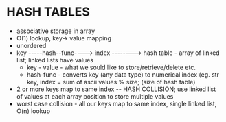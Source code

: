 # HASH TABLES

- associative storage in array
- O(1) lookup, key-> value mapping
- unordered
- key -----hash--func----> index --------> hash table - array of linked list; linked lists have values
  - key - value - what we sould like to store/retrieve/delete etc.
  - hash-func - converts key (any data type) to numerical index (eg. str key, index = sum of ascii values % size; (size of hash table)
- 2 or more keys map to same index -- HASH COLLISION; use linked list of values at each array position to store multiple values
- worst case collision - all our keys map to same index, single linked list, O(n) lookup



